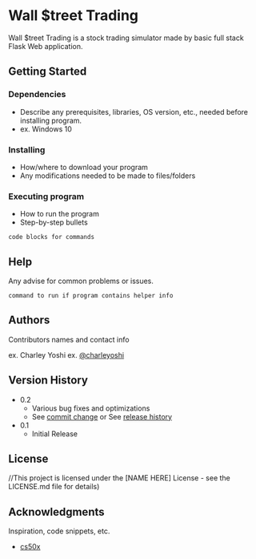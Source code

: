 # Wall $treet Trading

Wall $treet Trading is a stock trading simulator made by basic full stack Flask Web application. 

## Getting Started

### Dependencies

* Describe any prerequisites, libraries, OS version, etc., needed before installing program.
* ex. Windows 10

### Installing

* How/where to download your program
* Any modifications needed to be made to files/folders

### Executing program

* How to run the program
* Step-by-step bullets
```
code blocks for commands
```

## Help

Any advise for common problems or issues.
```
command to run if program contains helper info
```

## Authors

Contributors names and contact info

ex. Charley Yoshi
ex. [@charleyoshi](https://charleytsang.com)

## Version History

* 0.2
    * Various bug fixes and optimizations
    * See [commit change]() or See [release history]()
* 0.1
    * Initial Release

## License

 //This project is licensed under the [NAME HERE] License - see the LICENSE.md file for details)

## Acknowledgments

Inspiration, code snippets, etc.
* [cs50x](https://cs50.harvard.edu/x/2021/)
